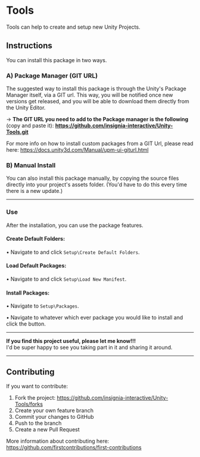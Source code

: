 # Tools
Tools can help to create and setup new Unity Projects.

## Instructions
You can install this package in two ways.
### A) Package Manager (GIT URL)
The suggested way to install this package is through the Unity's Package Manager itself, via a GIT url. This way, you will be notified once new versions get released, and you will be able to download them directly from the Unity Editor.

-> **The GIT URL you need to add to the Package manager is the following** (copy and paste it): **https://github.com/insignia-interactive/Unity-Tools.git**

For more info on how to install custom packages from a GIT Url, please read here: https://docs.unity3d.com/Manual/upm-ui-giturl.html

### B) Manual Install
You can also install this package manually, by copying the source files directly into your project's assets folder. (You'd have to do this every time there is a new update.)

---

### Use
After the installation, you can use the package features.
#### Create Default Folders:
• Navigate to and click `Setup\Create Default Folders`.

#### Load Default Packages:
• Navigate to and click `Setup\Load New Manifest`.

#### Install Packages:
• Navigate to `Setup\Packages`.

• Navigate to whatever which ever package you would like to install and click the button.

---

**If you find this project useful, please let me know!!!**\
I'd be super happy to see you taking part in it and sharing it around.

---

## Contributing
If you want to contribute:

1. Fork the project: https://github.com/insignia-interactive/Unity-Tools/forks
2. Create your own feature branch
3. Commit your changes to GitHub
4. Push to the branch 
5. Create a new Pull Request

More information about contributing here: https://github.com/firstcontributions/first-contributions
